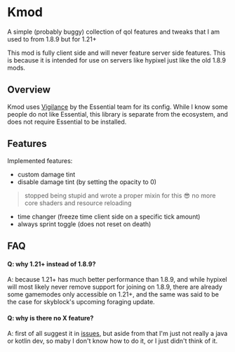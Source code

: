 # Kmod

A simple (probably buggy) collection of qol features
and tweaks that I am used to from 1.8.9 but for 1.21+

This mod is fully client side and will never feature server side features.
This is because it is intended for use on servers like hypixel just like 
the old 1.8.9 mods.

## Overview

Kmod uses [Vigilance](https://github.com/EssentialGG/Vigilance) by the Essential team for its config.
While I know some people do not like Essential, this library is separate from the ecosystem,
and does not require Essential to be installed.

## Features

Implemented features:
 - custom damage tint
 - disable damage tint (by setting the opacity to 0)
> stopped being stupid and wrote a proper mixin for this 😎
> no more core shaders and resource reloading
 - time changer (freeze time client side on a specific tick amount)
 - always sprint toggle (does not reset on death)

## FAQ

#### Q: why 1.21+ instead of 1.8.9?
A: because 1.21+ has much better performance than 1.8.9, and while hypixel
will most likely never remove support for joining on 1.8.9, there are already
some gamemodes only accessible on 1.21+, and the same was said to be the case for 
skyblock's upcoming foraging update.

#### Q: why is there no X feature?
A: first of all suggest it in [issues](https://github.com/kociumba/kmod/issues),
but aside from that I'm just not really a java or kotlin dev, so maby I don't know how to do it,
or I just didn't think of it.
